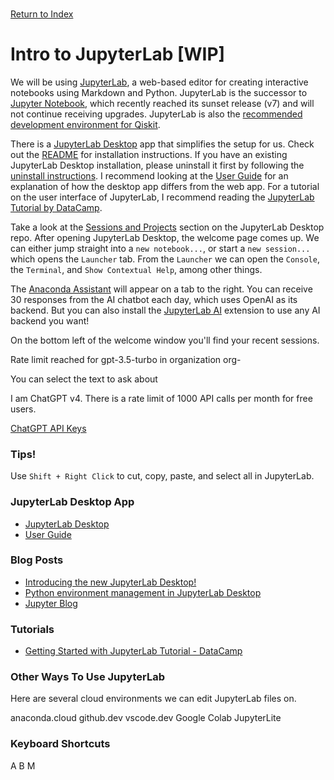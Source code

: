 \
[Return to Index](../index.md)
# Intro to JupyterLab [WIP]

We will be using [JupyterLab](https://github.com/jupyterlab/jupyterlab), a web-based editor for creating interactive notebooks using Markdown and Python. 
JupyterLab is the successor to [Jupyter Notebook](https://github.com/jupyter/notebook), which recently reached its sunset release (v7) and will not continue receiving upgrades. JupyterLab is also the [recommended development environment for Qiskit](https://docs.quantum.ibm.com/start/install#install-and-set-up-qiskit-with-the-qiskit-runtime-client).

There is a [JupyterLab Desktop](https://github.com/jupyterlab/jupyterlab-desktop) app that simplifies the setup for us. Check out the [README](https://github.com/jupyterlab/jupyterlab-desktop/blob/master/README.md) for installation instructions. If you have an existing JupyterLab Desktop installation, please uninstall it first by following the [uninstall instructions](https://github.com/jupyterlab/jupyterlab-desktop/blob/master/user-guide.md#uninstalling-jupyterlab-desktop). I recommend looking at the [User Guide](https://github.com/jupyterlab/jupyterlab-desktop/blob/master/user-guide.md) for an explanation of how the desktop app differs from the web app. For a tutorial on the user interface of JupyterLab, I recommend reading the [JupyterLab Tutorial by DataCamp](https://datacamp.com/tutorial/installing-jupyter-notebook).

Take a look at the [Sessions and Projects](https://github.com/jupyterlab/jupyterlab-desktop?tab=readme-ov-file#sessions-and-projects) section on the JupyterLab Desktop repo. After opening JupyterLab Desktop, the welcome page comes up. We can either jump straight into a `new notebook...`, or start a `new session...` which opens the `Launcher` tab. From the `Launcher` we can open the `Console`, the `Terminal`, and `Show Contextual Help`, among other things. 

The [Anaconda Assistant](https://docs.anaconda.com/free/anaconda-notebooks/local-assistant/) will appear on a tab to the right. 
You can receive 30 responses from the AI chatbot each day, which uses OpenAI as its backend. 
But you can also install the [JupyterLab AI](https://github.com/jupyterlab/jupyter-ai) extension to use any AI backend you want!

On the bottom left of the welcome window you'll find your recent sessions.

Rate limit reached for gpt-3.5-turbo in organization org-

You can select the text to ask about

I am ChatGPT v4. There is a rate limit of 1000 API calls per month for free users.

[ChatGPT API Keys](https://platform.openai.com/api-keys)


### Tips!
Use `Shift + Right Click` to cut, copy, paste, and select all in JupyterLab.

### JupyterLab Desktop App
- [JupyterLab Desktop](https://github.com/jupyterlab/jupyterlab-desktop?tab=readme-ov-file#installation)
- [User Guide](https://github.com/jupyterlab/jupyterlab-desktop/blob/master/user-guide.md)

### Blog Posts
- [Introducing the new JupyterLab Desktop!](https://blog.jupyter.org/introducing-the-new-jupyterlab-desktop-bca1982bdb23)
- [Python environment management in JupyterLab Desktop](https://blog.jupyter.org/python-environment-management-in-jupyterlab-desktop-3b119c5811d9)
- [Jupyter Blog](https://blog.jupyter.org/)

### Tutorials
- [Getting Started with JupyterLab Tutorial - DataCamp](https://datacamp.com/tutorial/installing-jupyter-notebook)

### Other Ways To Use JupyterLab
Here are several cloud environments we can edit JupyterLab files on. 

anaconda.cloud
github.dev
vscode.dev
Google Colab
JupyterLite

### Keyboard Shortcuts
A
B
M